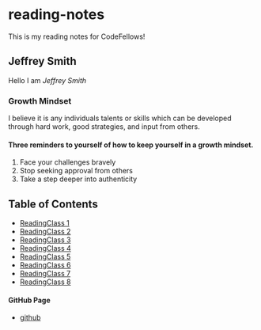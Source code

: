 # reading-notes

This is my reading notes for CodeFellows!

## Jeffrey Smith

Hello I am *Jeffrey Smith*

### Growth Mindset

I believe it is any individuals talents or skills which can be developed through hard work, good strategies, and input from others.

#### Three reminders to yourself of how to keep yourself in a growth mindset.

1. Face your challenges bravely
2. Stop seeking approval from others
3. Take a step deeper into authenticity

## Table of Contents

- [ReadingClass 1](README.md)
- [ReadingClass 2](markdown.md)
- [ReadingClass 3](coderscomputer.md)
- [ReadingClass 4](structurewithhtml.md)
- [ReadingClass 5](designwithcss.md)
- [ReadingClass 6](dynamicjavascript.md)
- [ReadingClass 7](programmingwithjavaScript.md)
- [ReadingClass 8](operatorsandloops.md)

#### GitHub Page

- [github](https://github.com/Jeffrey-S-Smith)
